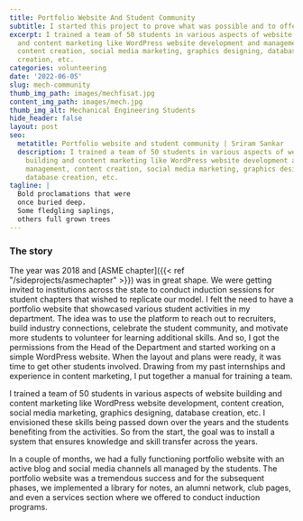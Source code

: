 ```yaml
---
title: Portfolio Website And Student Community
subtitle: I started this project to prove what was possible and to offer students the opportunity to learn additional skills and benefit from the department profile. I am happy to report that all of that was accomplished and I enjoyed the challenge.
excerpt: I trained a team of 50 students in various aspects of website building
  and content marketing like WordPress website development and management,
  content creation, social media marketing, graphics designing, database
  creation, etc.
categories: volunteering
date: '2022-06-05'
slug: mech-community
thumb_img_path: images/mechfisat.jpg
content_img_path: images/mech.jpg
thumb_img_alt: Mechanical Engineering Students
hide_header: false
layout: post
seo:
  metatitle: Portfolio website and student community | Sriram Sankar
  description: I trained a team of 50 students in various aspects of website
    building and content marketing like WordPress website development and
    management, content creation, social media marketing, graphics designing,
    database creation, etc.
tagline: |
  Bold proclamations that were 
  once buried deep.   
  Some fledgling saplings, 
  others full grown trees
---
```

### The story

The year was 2018 and [ASME chapter]({{< ref "/sideprojects/asmechapter" >}}) was in great shape. We were getting invited to institutions across the state to conduct induction sessions for student chapters that wished to replicate our model. I felt the need to have a portfolio website that showcased various student activities in my department. The idea was to use the platform to reach out to recruiters, build industry connections, celebrate the student community, and motivate more students to volunteer for learning additional skills. And so, I got the permissions from the Head of the Department and started working on a simple WordPress website. When the layout and plans were ready, it was time to get other students involved. Drawing from my past internships and experience in content marketing, I put together a manual for training a team. 

I trained a team of 50 students in various aspects of website building and content marketing like WordPress website development, content creation, social media marketing, graphics designing, database creation, etc. I envisioned these skills being passed down over the years and the students benefiting from the activities. So from the start, the goal was to install a system that ensures knowledge and skill transfer across the years. 

In a couple of months, we had a fully functioning portfolio website with an active blog and social media channels all managed by the students. The portfolio website was a tremendous success and for the subsequent phases, we implemented a library for notes, an alumni network, club pages, and even a services section where we offered to conduct induction programs. 